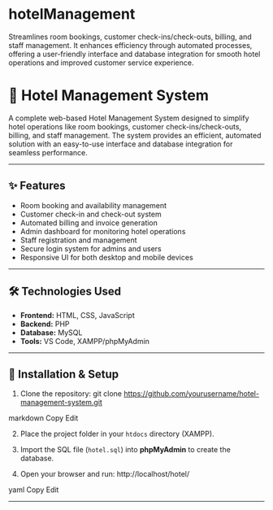 # hotelManagement
Streamlines room bookings, customer check-ins/check-outs, billing, and staff management. It enhances efficiency through automated processes, offering a user-friendly interface and database integration for smooth hotel operations and improved customer service experience.

# 🏨 Hotel Management System

A complete web-based Hotel Management System designed to simplify hotel operations like room bookings, customer check-ins/check-outs, billing, and staff management. The system provides an efficient, automated solution with an easy-to-use interface and database integration for seamless performance.

---

## ✨ Features

- Room booking and availability management  
- Customer check-in and check-out system  
- Automated billing and invoice generation  
- Admin dashboard for monitoring hotel operations  
- Staff registration and management  
- Secure login system for admins and users  
- Responsive UI for both desktop and mobile devices  

---

## 🛠️ Technologies Used

- **Frontend:** HTML, CSS, JavaScript  
- **Backend:** PHP  
- **Database:** MySQL  
- **Tools:** VS Code, XAMPP/phpMyAdmin  

---

## 📂 Installation & Setup

1. Clone the repository:
git clone https://github.com/yourusername/hotel-management-system.git

markdown
Copy
Edit

2. Place the project folder in your `htdocs` directory (XAMPP).

3. Import the SQL file (`hotel.sql`) into **phpMyAdmin** to create the database.

4. Open your browser and run:
http://localhost/hotel/

yaml
Copy
Edit

---

